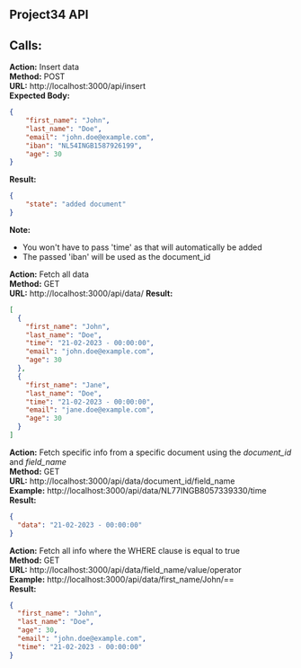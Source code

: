 ## Project34 API

## Calls:
**Action:** Insert data \
**Method:** POST \
**URL:** http://localhost:3000/api/insert \
**Expected Body:** 

````json
{
    "first_name": "John",
    "last_name": "Doe",
    "email": "john.doe@example.com",
    "iban": "NL54INGB1587926199",     
    "age": 30
}
````
**Result:**
````json
{
    "state": "added document"
}
````
**Note:**
- You won't have to pass 'time' as that will automatically be added
- The passed 'iban' will be used as the document_id 




**Action:** Fetch all data \
**Method:** GET \
**URL:** http://localhost:3000/api/data/
**Result:**

````json
[
  {
    "first_name": "John",
    "last_name": "Doe",
    "time": "21-02-2023 - 00:00:00",
    "email": "john.doe@example.com",
    "age": 30
  },
  {
    "first_name": "Jane",
    "last_name": "Doe",
    "time": "21-02-2023 - 00:00:00",
    "email": "jane.doe@example.com",
    "age": 30
  }
]
````

**Action:** Fetch specific info from a specific document using the *document_id* and *field_name* \
**Method:** GET \
**URL:** http://localhost:3000/api/data/document_id/field_name \
**Example:** http://localhost:3000/api/data/NL77INGB8057339330/time \
**Result:**

````json
{
  "data": "21-02-2023 - 00:00:00"
}
````

**Action:** Fetch all info where the WHERE clause is equal to true \
**Method:** GET \
**URL:** http://localhost:3000/api/data/field_name/value/operator \
**Example:** http://localhost:3000/api/data/first_name/John/== \
**Result:**

````json
{
  "first_name": "John",
  "last_name": "Doe",
  "age": 30,
  "email": "john.doe@example.com",
  "time": "21-02-2023 - 00:00:00"
}
````

